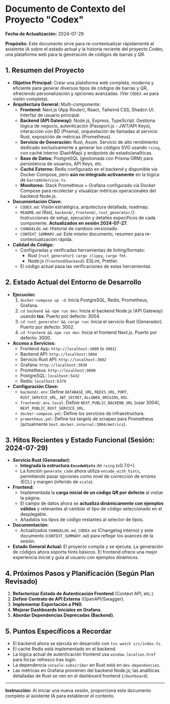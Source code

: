 # Documento de Contexto del Proyecto "Codex"

**Fecha de Actualización:** 2024-07-29

**Propósito:** Este documento sirve para re-contextualizar rápidamente al asistente IA sobre el estado actual y la historia reciente del proyecto Codex, una plataforma web para la generación de códigos de barras y QR.

## 1. Resumen del Proyecto

*   **Objetivo Principal:** Crear una plataforma web completa, moderna y eficiente para generar diversos tipos de códigos de barras y QR, ofreciendo personalización y opciones avanzadas. (Ver `CODEX.md` para visión completa).
*   **Arquitectura General:** Multi-componente:
    *   **Frontend:** Next.js (App Router), React, Tailwind CSS, Shadcn UI. Interfaz de usuario principal.
    *   **Backend (API Gateway):** Node.js, Express, TypeScript. Gestiona lógica de negocio, autenticación (Passport.js - JWT/API Keys), interacción con BD (Prisma), orquestación de llamadas al servicio Rust, exposición de métricas (Prometheus).
    *   **Servicio de Generación:** Rust, Axum. Servicio de alto rendimiento dedicado exclusivamente a generar los códigos SVG usando `rxing`, con caché interno (DashMap) y endpoints de estado/analíticas.
    *   **Base de Datos:** PostgreSQL (gestionada con Prisma ORM) para persistencia de usuarios, API Keys, etc.
    *   **Caché Externo:** Redis configurado en el backend y disponible vía Docker Compose, pero **aún no integrado activamente** en la lógica de `barcodeService.ts`.
    *   **Monitoreo:** Stack Prometheus + Grafana configurado vía Docker Compose para recolectar y visualizar métricas operacionales del backend Node.js.
*   **Documentación Clave:**
    *   `CODEX.md`: Visión estratégica, arquitectura detallada, roadmap.
    *   `README.md` (Raíz, `backend/`, `frontend/`, `rust_generator/`): Instrucciones de setup, ejecución y detalles específicos de cada componente. **Actualizados en sesión 2024-07-27**.
    *   `CHANGELOG.md`: Historial de cambios versionado.
    *   `CONTEXT_SUMMARY.md`: Este mismo documento, resumen para re-contextualización rápida.
*   **Calidad de Código:**
    *   Configuradas y verificadas herramientas de linting/formato:
        *   Rust (`rust_generator`): `cargo clippy`, `cargo fmt`.
        *   Node.js (`frontend`/`backend`): ESLint, Prettier.
    *   El código actual pasa las verificaciones de estas herramientas.

## 2. Estado Actual del Entorno de Desarrollo

*   **Ejecución:**
    1.  `docker-compose up -d`: Inicia PostgreSQL, Redis, Prometheus, Grafana.
    2.  `cd backend && npm run dev`: Inicia el backend Node.js (API Gateway) usando **tsx**. Puerto por defecto: 3004.
    3.  `cd rust_generator && cargo run`: Inicia el servicio Rust (Generador). Puerto por defecto: 3002.
    4.  `cd frontend && npm run dev`: Inicia el frontend Next.js. Puerto por defecto: 3000.
*   **Acceso a Servicios:**
    *   Frontend App: `http://localhost:3000` (o `3001`)
    *   Backend API: `http://localhost:3004`
    *   Servicio Rust API: `http://localhost:3002`
    *   Grafana: `http://localhost:3030`
    *   Prometheus: `http://localhost:9090`
    *   PostgreSQL: `localhost:5432`
    *   Redis: `localhost:6379`
*   **Configuración Clave:**
    *   `backend/.env`: Define `DATABASE_URL`, `REDIS_URL`, `PORT`, `RUST_SERVICE_URL`, `JWT_SECRET`, `ALLOWED_ORIGINS`, etc.
    *   `frontend/.env.local`: Define `NEXT_PUBLIC_BACKEND_URL` (usar 3004), `NEXT_PUBLIC_RUST_SERVICE_URL`.
    *   `docker-compose.yml`: Define los servicios de infraestructura.
    *   `prometheus.yml`: Define los targets de scrapeo para Prometheus (actualmente `host.docker.internal:3004/metrics`).

## 3. Hitos Recientes y Estado Funcional (Sesión: 2024-07-29)

*   **Servicio Rust (Generador):**
    *   **Integrada la estructura `EncodeHints`** de `rxing` (v0.7.0+).
    *   La función `generate_code` ahora utiliza `encode_with_hints`, permitiendo pasar opciones como nivel de corrección de errores (ECL) y margen (inferido de `scale`).
*   **Frontend:**
    *   Implementada la **carga inicial de un código QR por defecto** al visitar la página.
    *   El campo de datos ahora se **actualiza dinámicamente con ejemplos válidos** y relevantes al cambiar el tipo de código seleccionado en el desplegable.
    *   Añadidos los tipos de código restantes al selector de tipos.
*   **Documentación:**
    *   Actualizados `CHANGELOG.md`, `CODEX.md` (Changelog interno) y este documento (`CONTEXT_SUMMARY.md`) para reflejar los avances de la sesión.
*   **Estado General Actual:** El proyecto compila y se ejecuta. La generación de códigos ahora soporta hints básicos. El frontend ofrece una mejor experiencia inicial y guía al usuario con ejemplos dinámicos.

## 4. Próximos Pasos y Planificación (Según Plan Revisado)

1.  **Refactorizar Estado de Autenticación Frontend** (Context API, etc.).
2.  **Definir Contrato de API Externa** (OpenAPI/Swagger).
3.  **Implementar Exportación a PNG**.
4.  **Mejorar Dashboards Iniciales en Grafana**.
5.  **Abordar Dependencias Deprecadas (Backend)**.

## 5. Puntos Específicos a Recordar

*   El backend ahora se ejecuta en desarrollo con `tsx watch src/index.ts`.
*   El caché Redis está implementado en el backend.
*   La lógica actual de autenticación frontend usa `window.location.href` para forzar refresco tras login.
*   La dependencia `console-subscriber` en Rust está en `dev-dependencies`.
*   Las métricas en Grafana provienen del backend Node.js; las analíticas detalladas de Rust se ven en el dashboard frontend (`/dashboard`).

---

**Instrucción:** Al iniciar una nueva sesión, proporciona este documento completo al asistente IA para establecer el contexto. 